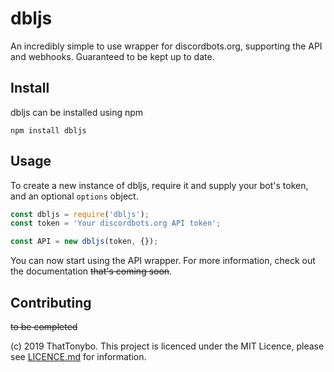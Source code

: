 # dbljs
An incredibly simple to use wrapper for discordbots.org, supporting the API and webhooks. Guaranteed to be kept up to date.

## Install
dbljs can be installed using npm
```
npm install dbljs
```

## Usage
To create a new instance of dbljs, require it and supply your bot's token, and an optional `options` object.
```js
const dbljs = require('dbljs');
const token = 'Your discordbots.org API token';

const API = new dbljs(token, {});
```
You can now start using the API wrapper. For more information, check out the documentation ~~that's coming soon~~.

## Contributing
~~to be completed~~

(c) 2019 ThatTonybo. This project is licenced under the MIT Licence, please see [LICENCE.md](https://github.com/ThatTonybo/dbljs/blob/master/LICENSE) for information.